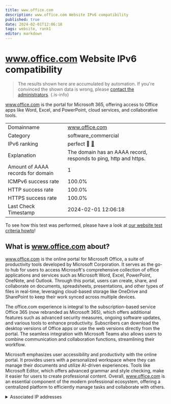 ```yaml
---
title: www.office.com
description: www.office.com Website IPv6 compatibility
published: true
date: 2024-02-01T12:06:18
tags: website, rank1
editor: markdown
---
```


# www.office.com Website IPv6 compatibility

> The results shown here are accumulated by automation. If you're convinced the shown data is wrong, please [contact the administrators](/howto/chat). 
{.is-info}

www.office.com is the portal for Microsoft 365, offering access to Office apps like Word, Excel, and PowerPoint, cloud services, and collaborative tools.


|   |   |
| - | - |
| Domainname | www.office.com
| Category | software_commercial |
| IPv6 ranking | perfect :1st_place_medal: [🔗](/howto/ranking) |
| Explanation | The domain has an AAAA record, responds to ping, http and https. |
| Amount of AAAA records for domain | 1 |
| ICMPv6 success rate | 100.0%|
| HTTP success rate | 100.0% |
| HTTPS success rate | 100.0% |
| Last Check Timestamp | 2024-02-01 12:06:18 |

To see how this test was performed, please have a look at [our website test criteria howto](/howto/testcriteria/website)!


## What is www.office.com about?
www.office.com is the online portal for Microsoft Office, a suite of productivity tools developed by Microsoft Corporation. It serves as the go-to hub for users to access Microsoft's comprehensive collection of office applications and services such as Microsoft Word, Excel, PowerPoint, OneNote, and Outlook. Through this portal, users can create, share, and collaborate on documents, spreadsheets, presentations, and other types of files in real-time, leveraging cloud-based storage like OneDrive and SharePoint to keep their work synced across multiple devices.

The office.com experience is integral to the subscription-based service Office 365 (now rebranded as Microsoft 365), which offers additional features such as advanced security measures, ongoing software updates, and various tools to enhance productivity. Subscribers can download the desktop versions of Office apps or use the web versions directly from the portal. The seamless integration with Microsoft Teams also allows users to combine communication and collaboration functions, streamlining their workflow.

Microsoft emphasizes user accessibility and productivity with the online portal. It provides users with a personalized workspace where they can manage their documents and utilize AI-driven experiences. Tools like Microsoft Editor, which offers advanced grammar and style checking, make it easier for users to create professional content. Overall, www.office.com is an essential component of the modern professional ecosystem, offering a centralized platform to efficiently manage tasks and collaborate with others.



<details>
<summary>Associated IP addresses</summary>

2620:1ec:a92::156

</details>
